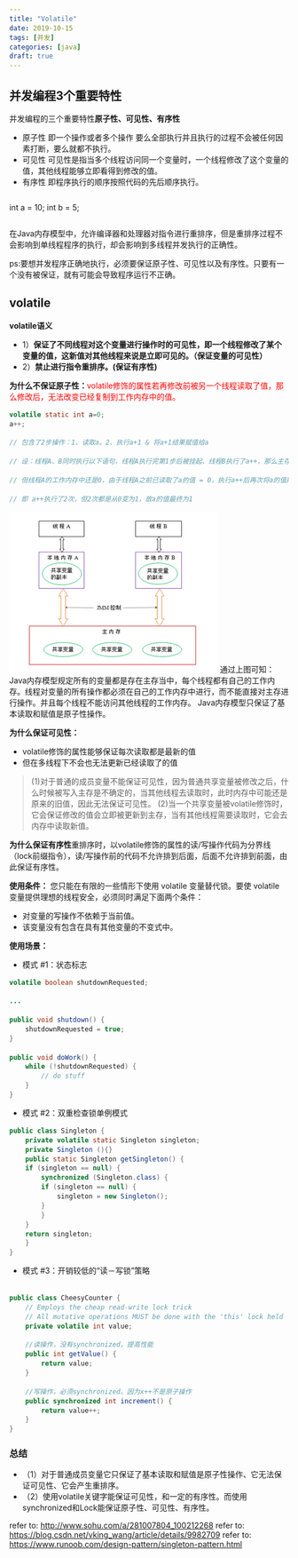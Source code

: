 ```yaml
---
title: "Volatile"
date: 2019-10-15
tags: [并发]
categories: [java]
draft: true
---
```

## 并发编程3个重要特性
并发编程的三个重要特性**原子性、可见性、有序性**

- 原子性
即一个操作或者多个操作 要么全部执行并且执行的过程不会被任何因素打断，要么就都不执行。
- 可见性
可见性是指当多个线程访问同一个变量时，一个线程修改了这个变量的值，其他线程能够立即看得到修改的值。
- 有序性
即程序执行的顺序按照代码的先后顺序执行。
>```java
int a = 10;
int b = 5;
>```


在Java内存模型中，允许编译器和处理器对指令进行重排序，但是重排序过程不会影响到单线程程序的执行，却会影响到多线程并发执行的正确性。

ps:要想并发程序正确地执行，必须要保证原子性、可见性以及有序性。只要有一个没有被保证，就有可能会导致程序运行不正确。

## volatile

**volatile语义**
- 1）**保证了不同线程对这个变量进行操作时的可见性，即一个线程修改了某个变量的值，这新值对其他线程来说是立即可见的。（保证变量的可见性）**
- 2）**禁止进行指令重排序。(保证有序性)**


**为什么不保证原子性：**<font color = 'red'>volatile修饰的属性若再修改前被另一个线程读取了值，那么修改后，无法改变已经复制到工作内存中的值。</font>


```java
volatile static int a=0;
a++;

// 包含了2步操作：1、读取a。2、执行a+1 & 将a+1结果赋值给a

// 设：线程A、B同时执行以下语句，线程A执行完第1步后被挂起、线程B执行了a++，那么主存中a的值为1

// 但线程A的工作内存中还是0，由于线程A之前已读取了a的值 = 0，执行a++后再次将a的值刷新到主存 = 1

// 即 a++执行了2次，但2次都是从0变为1，故a的值最终为1
```

![Java内存模型](img/1090617-20180613202230347-732816979.png)
通过上图可知：
Java内存模型规定所有的变量都是存在主存当中，每个线程都有自己的工作内存。线程对变量的所有操作都必须在自己的工作内存中进行，而不能直接对主存进行操作。并且每个线程不能访问其他线程的工作内存。
Java内存模型只保证了基本读取和赋值是原子性操作。


**为什么保证可见性：**
- volatile修饰的属性能够保证每次读取都是最新的值
- 但在多线程下不会也无法更新已经读取了的值

>(1)对于普通的成员变量不能保证可见性，因为普通共享变量被修改之后，什么时候被写入主存是不确定的，当其他线程去读取时，此时内存中可能还是原来的旧值，因此无法保证可见性。
>(2)当一个共享变量被volatile修饰时，它会保证修改的值会立即被更新到主存，当有其他线程需要读取时，它会去内存中读取新值。

**为什么保证有序性**重排序时，以volatile修饰的属性的读/写操作代码为分界线（lock前缀指令），读/写操作前的代码不允许排到后面，后面不允许排到前面，由此保证有序性。

**使用条件：**
您只能在有限的一些情形下使用 volatile 变量替代锁。要使 volatile 变量提供理想的线程安全，必须同时满足下面两个条件：
- 对变量的写操作不依赖于当前值。
- 该变量没有包含在具有其他变量的不变式中。


**使用场景：**

- 模式 #1：状态标志

```java
volatile boolean shutdownRequested;
 
...
 
public void shutdown() { 
    shutdownRequested = true; 
}
 
public void doWork() { 
    while (!shutdownRequested) { 
        // do stuff
    }
}

```

- 模式 #2：双重检查锁单例模式

```java
public class Singleton {  
    private volatile static Singleton singleton;  
    private Singleton (){}  
    public static Singleton getSingleton() {  
    if (singleton == null) {  
        synchronized (Singleton.class) {  
        if (singleton == null) {  
            singleton = new Singleton();  
        }  
        }  
    }  
    return singleton;  
    }  
}

```

- 模式 #3：开销较低的“读－写锁”策略

```java
 
public class CheesyCounter {  
    // Employs the cheap read-write lock trick  
    // All mutative operations MUST be done with the 'this' lock held  
    private volatile int value;  
  
    //读操作，没有synchronized，提高性能  
    public int getValue() {   
        return value;   
    }   
  
    //写操作，必须synchronized。因为x++不是原子操作  
    public synchronized int increment() {  
        return value++;  
    } 
}
```

### 总结
- （1）对于普通成员变量它只保证了基本读取和赋值是原子性操作、它无法保证可见性、它会产生重排序。
- （2）使用volatile关键字能保证可见性，和一定的有序性。而使用synchronized和Lock能保证原子性、可见性、有序性。







refer to: http://www.sohu.com/a/281007804_100212268
refer to: https://blog.csdn.net/vking_wang/article/details/9982709
refer to: https://www.runoob.com/design-pattern/singleton-pattern.html


